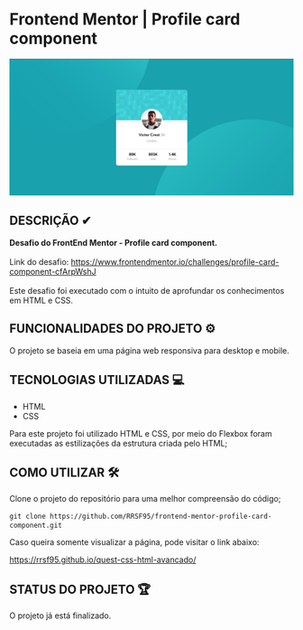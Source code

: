 # Frontend Mentor | Profile card component

[<img src = "src/images/desktop-image.jpg" alt="imagem da versão desktop da página">]()


## DESCRIÇÃO ✔

<strong>Desafio do FrontEnd Mentor - Profile card component.</strong>
<br><br> 
Link do desafio:
https://www.frontendmentor.io/challenges/profile-card-component-cfArpWshJ
<br><br>
Este desafio foi executado com o intuito de aprofundar os conhecimentos em HTML e CSS.

## FUNCIONALIDADES DO PROJETO ⚙
O projeto se baseia em uma página web responsiva para desktop e mobile.

## TECNOLOGIAS UTILIZADAS 💻
- HTML
- CSS

Para este projeto foi utilizado HTML e CSS, por meio do Flexbox foram executadas as estilizações da estrutura criada pelo  HTML;

## COMO UTILIZAR 🛠
Clone o projeto do repositório para uma melhor compreensão do código;

```
git clone https://github.com/RRSF95/frontend-mentor-profile-card-component.git
```

Caso queira somente visualizar a página, pode visitar o link abaixo:

https://rrsf95.github.io/quest-css-html-avancado/
## STATUS DO PROJETO 🏆
O projeto já está finalizado.


